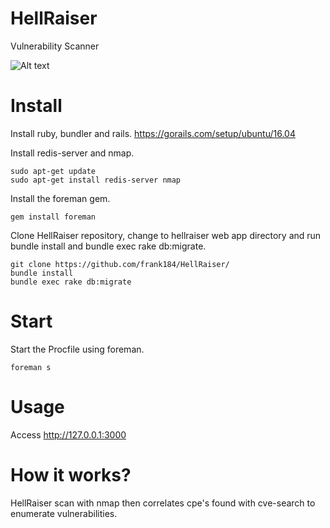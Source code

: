 # HellRaiser

Vulnerability Scanner

![Alt text](https://github.com/m0nad/HellRaiser/blob/master/doc/result00.png)

# Install

Install ruby, bundler and rails.
https://gorails.com/setup/ubuntu/16.04

Install redis-server and nmap.
```
sudo apt-get update
sudo apt-get install redis-server nmap
```
Install the foreman gem.
```
gem install foreman
```
Clone HellRaiser repository, change to hellraiser web app directory and run bundle install and bundle exec rake db:migrate.
```
git clone https://github.com/frank184/HellRaiser/
bundle install
bundle exec rake db:migrate
```

# Start

Start the Procfile using foreman.
```
foreman s
```

# Usage

Access http://127.0.0.1:3000

# How it works?

HellRaiser scan with nmap then correlates cpe's found with cve-search to enumerate vulnerabilities.
